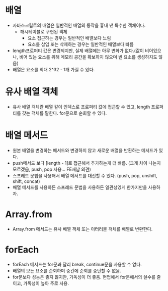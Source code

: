 # 배열

* 자바스크립트의 배열은 일반적인 배열의 동작을 흉내 낸 특수한 객체이다.
  * 해시테이블로 구현된 객체
    * 요소 접근하는 경우는 일반적인 배열보다 느림
    * 요소를 삽입 또는 삭제하는 경우는 일반적인 배열보다 빠름
* length프로퍼티 값은 변경되지만, 실제 배열에는 아무 변화가 없다.(값이 비어있으나, 비어 있는 요소를 위해 메모리 공간을 확보하지 않으며 빈 요소를 생성하지도 않음)
* 배열은 요소를 최대 2^32 - 1개 가질 수 있다.

# 유사 배열 객체

* 유사 배열 객체란 배열 같이 인덱스로 프로퍼티 값에 접근할 수 있고, length 프로퍼티를 갖는 객체를 말한다. for문으로 순회할 수 있다.

# 배열 메서드

* 원본 배열을 변경하는 메서드와 변경하지 않고 새로운 배열을 반환하는 메서드가 있다.
* push메서드 보다 [length - 1]로 접근해서 추가하는게 더 빠름. (크게 차이 나는지 모르겠음, push, pop 사용... FE재남 의견)
* 스프레드 문법을 사용해서 배열 메서드를 대신할 수 있다. (push, pop, unshift, shift, concat)
* 배열 메서드를 사용하든 스프레드 문법을 사용하든 일관성있게 한가지만을 사용하자.

# Array.from

* Array.from 메서드는 유사 배열 객체 또는 이터러블 객체를 배열로 변환한다.

# forEach

* forEach 메서드는 for문과 달리 break, continue문을 사용할 수 없다. 
* 배열의 모든 요소를 순회하며 중간에 순회를 중단할 수 없음.
* for문보다 성능은 좋지 않지만, 가독성이 더 좋음. 현업에서 for문에서의 실수를 줄이고, 가독성이 높아 주로 사용.

